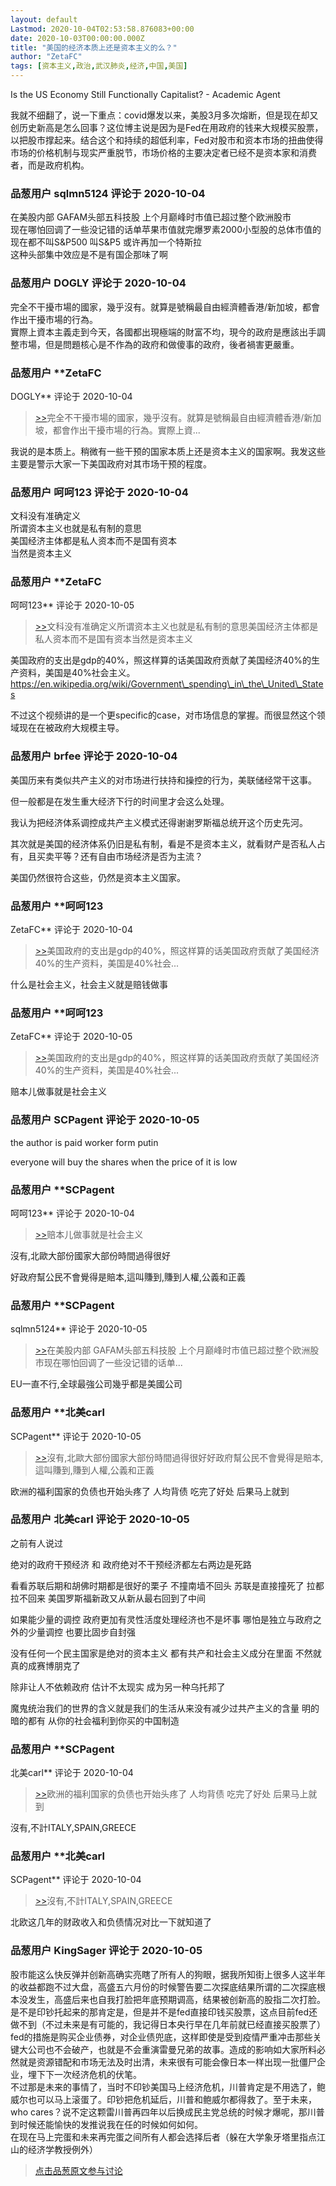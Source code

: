 ```yaml
---
layout: default
Lastmod: 2020-10-04T02:53:58.876083+00:00
date: 2020-10-03T00:00:00.000Z
title: "美国的经济本质上还是资本主义的么？"
author: "ZetaFC"
tags: [资本主义,政治,武汉肺炎,经济,中国,美国]
---
```


Is the US Economy Still Functionally Capitalist? - Academic Agent  
  
我就不细翻了，说一下重点：covid爆发以来，美股3月多次熔断，但是现在却又创历史新高是怎么回事？这位博主说是因为是Fed在用政府的钱来大规模买股票，以把股市撑起来。结合这个和持续的超低利率，Fed对股市和资本市场的扭曲使得市场的价格机制与现实严重脱节，市场价格的主要决定者已经不是资本家和消费者，而是政府机构。

            
### 品葱用户 **sqlmn5124** 评论于 2020-10-04
        
在美股内部 GAFAM头部五科技股 上个月巅峰时市值已超过整个欧洲股市  
现在哪怕回调了一些没记错的话单苹果市值就完爆罗素2000小型股的总体市值的  
现在都不叫S&P500 叫S&P5 或许再加一个特斯拉  
这种头部集中效应是不是有国企那味了啊
        


            
### 品葱用户 **DOGLY** 评论于 2020-10-04
        
完全不干擾市場的國家，幾乎沒有。就算是號稱最自由經濟體香港/新加坡，都會作出干擾市場的行為。  
實際上資本主義走到今天，各國都出現極端的財富不均，現今的政府是應該出手調整市場，但是問題核心是不作為的政府和做傻事的政府，後者禍害更嚴重。
        


            
### 品葱用户 **ZetaFC 
DOGLY** 评论于 2020-10-04
        
> [\>>]( "/video/item_id-28358#")完全不干擾市場的國家，幾乎沒有。就算是號稱最自由經濟體香港/新加坡，都會作出干擾市場的行為。實際上資...

  
  
我说的是本质上。稍微有一些干预的国家本质上还是资本主义的国家啊。我发这些主要是警示大家一下美国政府对其市场干预的程度。
        


            
### 品葱用户 **呵呵123** 评论于 2020-10-04
        
文科没有准确定义  
所谓资本主义也就是私有制的意思  
美国经济主体都是私人资本而不是国有资本  
当然是资本主义
        


            
### 品葱用户 **ZetaFC 
呵呵123** 评论于 2020-10-05
        
> [\>>]( "/video/item_id-28362#")文科没有准确定义所谓资本主义也就是私有制的意思美国经济主体都是私人资本而不是国有资本当然是资本主义

  
  
美国政府的支出是gdp的40%，照这样算的话美国政府贡献了美国经济40%的生产资料，美国是40%社会主义。  
https://en.wikipedia.org/wiki/Government\_spending\_in\_the\_United\_States  
  
不过这个视频讲的是一个更specific的case，对市场信息的掌握。而很显然这个领域现在在被政府大规模主导。
        


            
### 品葱用户 **brfee** 评论于 2020-10-04
        
美国历来有类似共产主义的对市场进行扶持和操控的行为，美联储经常干这事。  
  
但一般都是在发生重大经济下行的时间里才会这么处理。  
  
我认为把经济体系调控成共产主义模式还得谢谢罗斯福总统开这个历史先河。  
  
其次就是美国的经济体系仍旧是私有制，看是不是资本主义，就看财产是否私人占有，且买卖平等？还有自由市场经济是否为主流？  
  
美国仍然很符合这些，仍然是资本主义国家。
        


            
### 品葱用户 **呵呵123 
ZetaFC** 评论于 2020-10-04
        
> [\>>]( "/video/item_id-28364#")美国政府的支出是gdp的40%，照这样算的话美国政府贡献了美国经济40%的生产资料，美国是40%社会...

  
什么是社会主义，社会主义就是赔钱做事
        


            
### 品葱用户 **呵呵123 
ZetaFC** 评论于 2020-10-05
        
> [\>>]( "/video/item_id-28364#")美国政府的支出是gdp的40%，照这样算的话美国政府贡献了美国经济40%的生产资料，美国是40%社会...

  
赔本儿做事就是社会主义
        


            
### 品葱用户 **SCPagent** 评论于 2020-10-05
        
the author is paid worker form putin  
  
everyone will buy the shares when the price of it is low
        


            
### 品葱用户 **SCPagent 
呵呵123** 评论于 2020-10-04
        
> [\>>]( "/video/item_id-28369#")赔本儿做事就是社会主义

  
  
沒有,北歐大部份國家大部份時間過得很好  
  
好政府幫公民不會覺得是賠本,這叫賺到,賺到人權,公義和正義
        


            
### 品葱用户 **SCPagent 
sqlmn5124** 评论于 2020-10-05
        
> [\>>]( "/video/item_id-28355#")在美股内部 GAFAM头部五科技股 上个月巅峰时市值已超过整个欧洲股市现在哪怕回调了一些没记错的话单...

  
  
EU一直不行,全球最強公司幾乎都是美國公司
        


            
### 品葱用户 **北美carl 
SCPagent** 评论于 2020-10-05
        
> [\>>]( "/video/item_id-28373#")沒有,北歐大部份國家大部份時間過得很好好政府幫公民不會覺得是賠本,這叫賺到,賺到人權,公義和正義

  
欧洲的福利国家的负债也开始头疼了 人均背债 吃完了好处 后果马上就到
        


            
### 品葱用户 **北美carl** 评论于 2020-10-05
        
之前有人说过   
  
绝对的政府干预经济 和 政府绝对不干预经济都左右两边是死路   
  
看看苏联后期和胡佛时期都是很好的栗子 不撞南墙不回头 苏联是直接撞死了 拉都拉不回来 美国罗斯福新政又从新从最右回到了中间  
  
如果能少量的调控 政府更加有灵性活度处理经济也不是坏事 哪怕是独立与政府之外的少量调控 也要比固步自封强  
  
没有任何一个民主国家是绝对的资本主义 都有共产和社会主义成分在里面 不然就真的成赛博朋克了  
  
除非让人不依赖政府 估计不太现实 成为另一种乌托邦了  
  
魔鬼统治我们的世界的含义就是我们的生活从来没有减少过共产主义的含量 明的暗的都有 从你的社会福利到你买的中国制造
        


            
### 品葱用户 **SCPagent 
北美carl** 评论于 2020-10-04
        
> [\>>]( "/video/item_id-28375#")欧洲的福利国家的负债也开始头疼了 人均背债 吃完了好处 后果马上就到

  
  
沒有,不計ITALY,SPAIN,GREECE
        


            
### 品葱用户 **北美carl 
SCPagent** 评论于 2020-10-04
        
> [\>>]( "/video/item_id-28377#")沒有,不計ITALY,SPAIN,GREECE

  
  
北欧这几年的财政收入和负债情况对比一下就知道了
        


            
### 品葱用户 **KingSager** 评论于 2020-10-05
        
股市能这么快反弹并创新高确实亮瞎了所有人的狗眼，据我所知街上很多人这半年的收益都跑不过大盘，高盛五六月份的时候警告要二次探底结果所谓的二次探底根本没发生，高盛后来也自我打脸把年底预期调高，结果被创新高的股指二次打脸。  
是不是印钞托起来的那肯定是，但是并不是fed直接印钱买股票，这点目前fed还做不到（不过未来是有可能的，我记得日本央行早在几年前就已经直接买股票了）fed的措施是购买企业债券，对企业债兜底，这样即使是受到疫情严重冲击那些关键大公司也不会破产，也就是不会重演雷曼兄弟的故事。造成的影响如大家所料必然就是资源错配和市场无法及时出清，未来很有可能会像日本一样出现一批僵尸企业，埋下下一次经济危机的伏笔。  
不过那是未来的事情了，当时不印钞美国马上经济危机，川普肯定是不用选了，鲍威尔也可以马上滚蛋了。印钞把危机延后，川普和鲍威尔都得救了。至于未来，who cares？说不定这颗雷川普再四年以后换成民主党总统的时候才爆呢，那川普到时候还能愉快的发推说我在任的时候如何如何。  
在现在马上完蛋和未来再完蛋之间所有人都会选择后者（躲在大学象牙塔里指点江山的经济学教授例外）
        






> [点击品葱原文参与讨论](https://pincong.rocks/video/3123)

